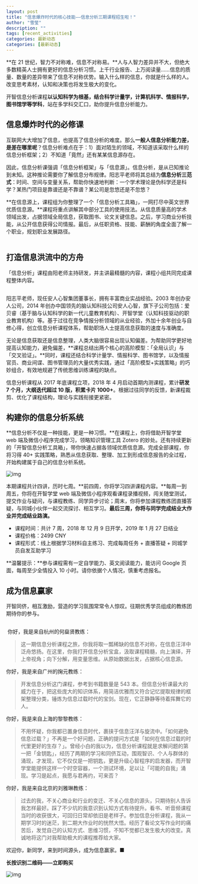 ```yaml
---
layout: post
title: "信息爆炸时代的核心技能——信息分析三期课程招生啦！"
author: "雪莹"
description: ""
tags: [recent_activities]
categories: 最新动态
categories: [最新动态]
---
```


**在 21 世纪，智力不对称难，信息不对称易。**人与人智力差异并不大，但绝大多数精英人士拥有更好的信息分析习惯。上千行业报告、上万阅读量……信息的质量、数量的差异带来了信息不对称优势。输入什么样的信息，你就是什么样的人。改变思考素材，认知和决策也将发生极大的变化。

开智信息分析课程**以认知科学为根基，结合科学计量学，计算机科学、情报科学，图书馆学等学科**，站在多学科交汇口，助你提升信息分析能力。

## 信息爆炸时代的必修课

互联网大大增加了信息，也提高了信息分析的难度。那么**一般人信息分析能力差，是差在哪里呢**？信息分析难点在于：1）面对陌生的领域，不知道该采取什么样的信息分析框架；2）不知道「竟然」还有某某信息源存在。

因此，信息分析课强调「信息分析框架」与「信息源」。信息分析，是从已知推论到未知。这种推论需要你了解信息分布规律。阳志平老师将其总结为**信息分析三范式**：时间、空间与变量关系，帮助你快速地判断：一个学术理论是伪科学还是科学？某热门项目是靠谱还是不靠谱？某公司是忽悠还是不忽悠？

**在信息源上，课程组为你整理了一个「信息分析工具箱」，一网打尽中英文世界优质信息源。**课程将重点讲解其中部分工具的使用技法。从信息质量高的学术领域出发，占据领域全局信息，获取图书、论文关键信息。之后，学习商业分析技能，从公开信息获得公司情报。最后，从任职资格、技能、薪酬的角度全面了解一个职业，规划职业发展路径。

![img](data:image/gif;base64,iVBORw0KGgoAAAANSUhEUgAAAAEAAAABCAYAAAAfFcSJAAAADUlEQVQImWNgYGBgAAAABQABh6FO1AAAAABJRU5ErkJggg==)

## 打造信息洪流中的方舟

「信息分析」课程由阳老师主持研发，并主讲最精髓的内容，课程小组共同完成课程整体内容。

![img](data:image/gif;base64,iVBORw0KGgoAAAANSUhEUgAAAAEAAAABCAYAAAAfFcSJAAAADUlEQVQImWNgYGBgAAAABQABh6FO1AAAAABJRU5ErkJggg==)

阳志平老师，现任安人心智集团董事长，拥有丰富商业实战经验。2003 年创办安人公司，2014 年创办中国领先的脑认知科技公司安人心智，旗下子公司包括：爱贝睿（基于脑与认知科学的新一代儿童教育机构）、开智学堂（认知科技驱动的职业教育机构）等。基于过往在竞争情报分析领域的从业经验，外加十余年创业与自修心得，创立信息分析课程体系，帮助职场人士提高信息获取的速度与准确度。

无论是信息获取还是信息整理，人类大脑很容易出现认知偏差。为帮助同学更好地提高认知能力，避免偏差，**课程总结出两个核心的高阶模型：「全局认识」与「交叉验证」。**同时，课程还结合科学计量学、情报科学、图书馆学，以及情报官员、商业间谍、图书管理员的大量优秀实践，通过「高阶模型+实践策略」的巧妙组合，有效地规避了传统思维训练课程的缺点。

信息分析课程从 2017 年底课程立项，2018 年 4 月启动首期内测课程，累计**研发 7 个月，大纲迭代超过 10 版，积累卡片 1000+**。根据过往同学的反馈，新课程裁剪、优化了课程结构，理论与实践衔接更紧密。

## 构建你的信息分析系统

**信息分析不仅是一种技能，更是一种习惯。**在课程上，你将借助开智学堂 web 端及微信小程序完成学习，领略知识管理工具 Zotero 的妙处。还有持续更新的「开智信息分析工具箱」，带你快速占据各领域优质信息源。完成全部课程，你将习得 40+ 实践策略，熟悉从信息获取、整理、加工到形成信息报告的全过程，开始构建属于自己的信息分析系统。

![img](https://mmbiz.qpic.cn/mmbiz_png/ice5enJHe2TjtfE5UTwicicWWS1dUhS9kNsHcVoukhz8AU5ec5pEYBLUEDe39dQ672sotz13rjibkgLc1Ogz2nxTvw/)

本期课程共计四讲，历时七周。**前四周，你将学习四讲课程内容。**每周一到周五，你将在开智学堂 web 端及微信小程序观看课程录播视频，闯关随堂测试，提交作业与疑问，与课程教练、同学异步讨论；周末，你将参加课程教练团直播答疑，与同城小伙伴一起交流探讨、相互学习。**最后三周，你将与同学完成结业大作业并完成结业路演。**

- 课程时间：共计 7 周，2018 年 12 月 9 日开学，2019 年 1 月 27 日结业
- 课程价格：2499 CNY
- 课程形式：线上根据学习材料自主练习、完成每周任务 + 直播答疑 + 同城学员自发互助学习

**温馨提示：**参与课程需有一定自学能力、英文阅读能力，能访问 Google 页面，每周至少全情投入 10 小时。请你依据个人情况，慎重考虑报名。

## 成为信息赢家

开智同侪，相互激励，营造的学习氛围常常令人惊叹。往期优秀学员组成的教练团期待你的参与。

![img](data:image/gif;base64,iVBORw0KGgoAAAANSUhEUgAAAAEAAAABCAYAAAAfFcSJAAAADUlEQVQImWNgYGBgAAAABQABh6FO1AAAAABJRU5ErkJggg==)

​ 你好，我是来自杭州的何燊贤教练：

> 这一期信息分析课程之旅，你我将取一瓢稀缺的信息不对称，在信息汪洋中泛舟悠扬。在这里，你我打开信息分析宝盒，汲取课程精髓，向上演绎，开上帝视角；向下分解，用变量思维。从原始数据出发，占据核心信息源。

你好，我是来自广州的掬元教练：

> 开发信息分析这门课程，参考到书籍数量是 543 本。但信息分析课最大的威力在于，把这些庞大的知识体系，用简洁优雅而又符合记忆提取规律的框架整理分类，锤炼为信息过载时代的宝剑。现在，它正静静等待着挥舞它的人。

你好，我是来自上海的黎黎教练：

> 不用怀疑，你我都已置身信息时代，裹挟于信息汪洋与旋流中。「如何避免信息过载？」不再是一个好问题，正确的提问方式是「如何在信息过载的时代里更好的生存？」。曾经小白的我以为，信息分析课程就是求解问题的第一把「金钥匙」，经历了两期的学习和同侪互动，围观智识、个人与群体的涌现，才发现，它不仅仅是一把钥匙，更是升级心智程序的启发器，而开智学堂能提供这样一个时空容器，一个测试环境，足以让「可能的自我」涌现。学习是起点，我愿与君再约，可来否？

你好，我是来自北京的刘雅琳教练：

> 过去的我，不关心商业和行业的变迁、不关心信息的源头，只期待别人告诉我怎样最好。踩了不少坑的我意识到认知方式有待提升。看书、听音频课程当时的收获很大，可回归日常却依旧是老样子。参加信息分析课程，我从一期学习时的迷茫，到二期大作业时的恍然大悟。经历了看论文写作业时的痛苦后，发觉自己的认知方式、思维习惯，不知不觉都已发生极大的改变。真诚地将这门对我帮助极大的课程推荐给大家。

欢迎你，新同学，来到时间源头，成为信息赢家。■

**长按识别二维码——立即购买**

![img](https://mmbiz.qpic.cn/mmbiz_jpg/ice5enJHe2TjdvzTRBiaxUjqZIWfLvxnb8k2TtjBJ5qtiby2tYV0CWkHIOgTZpdhqbyiba3eEL7AbuKzibeCib2hlJ5Q/)
